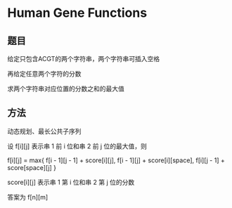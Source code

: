 # Human Gene Functions

## 题目

给定只包含ACGT的两个字符串，两个字符串可插入空格

再给定任意两个字符的分数

求两个字符串对应位置的分数之和的最大值


## 方法

动态规划、最长公共子序列

设 f[i][j] 表示串 1 前 i 位和串 2 前 j 位的最大值，则

f[i][j] = max{ f[i - 1][j - 1] + score[i][j],
    f[i - 1][j] + score[i][space],
    f[i][j - 1] + score[space][j] }

score[i][j] 表示串 1 第 i 位和串 2 第 j 位的分数

答案为 f[n][m]

